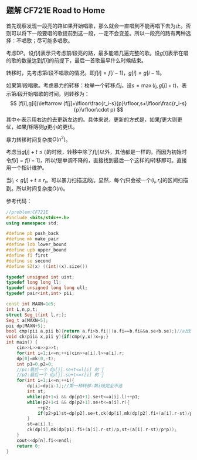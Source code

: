 ## 题解 CF721E Road to Home

首先观察发现⼀段亮的路如果开始唱歌，那么就会⼀直唱到不能再唱下去为止。否则可以将下一段要唱的歌提前到这一段，一定不会变差。所以⼀段亮的路有两种选择：不唱歌；尽可能多唱歌。

考虑DP。设$f[i]$表示只考虑前$i$段亮的路，最多能唱几遍完整的歌。设$g[i]$表示在唱的歌的数量达到$f[i]$的前提下，最后一首歌最早什么时候结束。

转移时，先考虑第$i$段不唱歌的情况。即$f[i]=f[i-1]$，$g[i]=g[i-1]$。

如果第$i$段唱歌。考虑暴力的转移：枚举一个转移点$j$。设$s=\max(l_i,g[j]+t)$，表示第$i$段开始唱歌的时间。则转移为：
$$
(f[i],g[i])\leftarrow (f[j]+\lfloor\frac{r_i-s}{p}\rfloor,s+\lfloor\frac{r_i-s}{p}\rfloor\cdot p)
$$
其中$\leftarrow$表示用右边的去更新左边的。具体来说，更新的方式是，如果$f$更大则更优，如果$f$相等则$g$更小的更优。

暴力转移时间复杂度$O(n^2)$。

考虑当$g[j]+t\leq l_i$的时候，转移中除了$f[j]$以外，其他都是一样的。而因为初始时令$f[i]=f[i-1]$，所以$f$是单调不降的，直接找到最后一个这样的$j$转移即可。直接用一个指针维护。

当$l_i<g[j]+t\leq r_i$。可以暴力扫描这段$j$。显然，每个$j$只会被一个$(l_i,r_i]$的区间扫描到。所以时间复杂度$O(n)$。

参考代码：

```cpp
//problem:CF721E
#include <bits/stdc++.h>
using namespace std;

#define pb push_back
#define mk make_pair
#define lob lower_bound
#define upb upper_bound
#define fi first
#define se second
#define SZ(x) ((int)(x).size())

typedef unsigned int uint;
typedef long long ll;
typedef unsigned long long ull;
typedef pair<int,int> pii;

const int MAXN=1e5;
int L,n,p,t;
struct Seg_t{int l,r;};
Seg_t a[MAXN+5];
pii dp[MAXN+5];
bool cmp(pii a,pii b){return a.fi>b.fi||(a.fi==b.fi&&a.se<b.se);}//a比b优
void ck(pii& x,pii y){if(cmp(y,x))x=y;}
int main() {
	cin>>L>>n>>p>>t;
	for(int i=1;i<=n;++i)cin>>a[i].l>>a[i].r;
	dp[0]=mk(0,-t);
	int p1=0,p2=0;
	//p1:最后一个 dp[j].se+t<=l[i] 的 j
	//p2:最后一个 dp[j].se+t<=r[i] 的 j
	for(int i=1;i<=n;++i){
		dp[i]=dp[i-1];//第一种转移:第i段完全不选
		int st;
		while(p1+1<i && dp[p1+1].se+t<=a[i].l)++p1;
		while(p2+1<i && dp[p2+1].se+t<=a[i].r){
			++p2;
			if(p2>p1)st=dp[p2].se+t,ck(dp[i],mk(dp[p2].fi+(a[i].r-st)/p,st+(a[i].r-st)/p*p));
		}
		st=a[i].l;
		ck(dp[i],mk(dp[p1].fi+(a[i].r-st)/p,st+(a[i].r-st)/p*p));
	}
	cout<<dp[n].fi<<endl;
	return 0;
}
```

